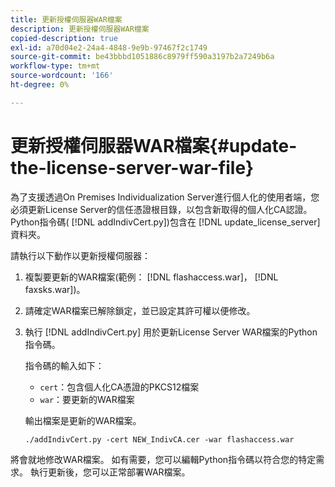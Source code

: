 ```yaml
---
title: 更新授權伺服器WAR檔案
description: 更新授權伺服器WAR檔案
copied-description: true
exl-id: a70d04e2-24a4-4848-9e9b-97467f2c1749
source-git-commit: be43bbbd1051886c8979ff590a3197b2a7249b6a
workflow-type: tm+mt
source-wordcount: '166'
ht-degree: 0%

---
```


# 更新授權伺服器WAR檔案{#update-the-license-server-war-file}

為了支援透過On Premises Individualization Server進行個人化的使用者端，您必須更新License Server的信任憑證根目錄，以包含新取得的個人化CA認證。 Python指令碼( [!DNL addIndivCert.py])包含在 [!DNL update_license_server] 資料夾。

請執行以下動作以更新授權伺服器：

1. 複製要更新的WAR檔案(範例： [!DNL flashaccess.war]， [!DNL faxsks.war])。
1. 請確定WAR檔案已解除鎖定，並已設定其許可權以便修改。
1. 執行 [!DNL addIndivCert.py] 用於更新License Server WAR檔案的Python指令碼。

   指令碼的輸入如下：

   * `cert`：包含個人化CA憑證的PKCS12檔案
   * `war`：要更新的WAR檔案

   輸出檔案是更新的WAR檔案。

   ```
   ./addIndivCert.py -cert NEW_IndivCA.cer -war flashaccess.war
   ```

將會就地修改WAR檔案。 如有需要，您可以編輯Python指令碼以符合您的特定需求。 執行更新後，您可以正常部署WAR檔案。
